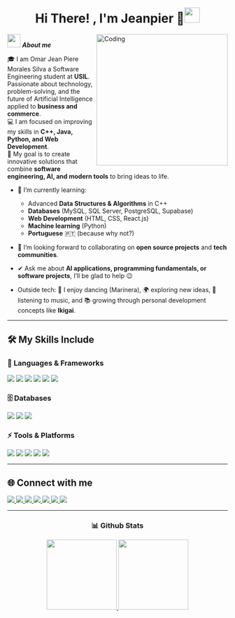 <h1 align="center"><b>Hi There! , I'm Jeanpier 🍂</b><img src="https://media.giphy.com/media/hvRJCLFzcasrR4ia7z/giphy.gif" width="35"></h1>

<!-- Imagen a la derecha -->
<img align="right" width=300px alt="Coding" src="https://i.pinimg.com/736x/e6/00/6d/e6006da0bc649869bf40bfb905b9883f.jpg" />

<!-- About me -->
<img src="https://media.giphy.com/media/ObNTw8Uzwy6KQ/giphy.gif" width="30px">&nbsp;***About me***

🎓 I am Omar Jean Piere Morales Silva a Software Engineering student at **USIL**. Passionate about technology, problem-solving, and the future of Artificial Intelligence applied to **business and commerce**.  
💻 I am focused on improving my skills in **C++, Java, Python, and Web Development**.  
🚀 My goal is to create innovative solutions that combine **software engineering, AI, and modern tools** to bring ideas to life.  

- 🌱 I’m currently learning:  
  - Advanced **Data Structures & Algorithms** in C++  
  - **Databases** (MySQL, SQL Server, PostgreSQL, Supabase)  
  - **Web Development** (HTML, CSS, React.js)  
  - **Machine learning** (Python)  
  - **Portuguese** 🇵🇹 (because why not?)  

- 👯 I’m looking forward to collaborating on **open source projects** and **tech communities**.  
- ✔ Ask me about **AI applications, programming fundamentals, or software projects**, I’ll be glad to help 😉  
- Outside tech: 💃 I enjoy dancing (Marinera), 🌍 exploring new ideas, 🎵 listening to music, and 📚 growing through personal development concepts like **Ikigai**.  

---

## 🛠️ My Skills Include  

### 🚀 Languages & Frameworks  
<span>  
  <img src="https://img.shields.io/badge/Java-ED8B00?style=for-the-badge&logo=openjdk&logoColor=white"/>  
  <img src="https://img.shields.io/badge/C%2B%2B-00599C?style=for-the-badge&logo=c%2B%2B&logoColor=white"/>  
  <img src="https://img.shields.io/badge/Python-3776AB?style=for-the-badge&logo=python&logoColor=white"/>  
  <img src="https://img.shields.io/badge/HTML5-E34F26?style=for-the-badge&logo=html5&logoColor=white"/>  
  <img src="https://img.shields.io/badge/CSS3-1572B6?style=for-the-badge&logo=css3&logoColor=white"/>  
  <img src="https://img.shields.io/badge/React-20232A?style=for-the-badge&logo=react&logoColor=61DAFB"/>  
</span>  

### 🗄️ Databases  
<span>  
  <img src="https://img.shields.io/badge/MySQL-4479A1?style=for-the-badge&logo=mysql&logoColor=white"/>  
  <img src="https://img.shields.io/badge/SQL%20Server-CC2927?style=for-the-badge&logo=microsoftsqlserver&logoColor=white"/>  
  <img src="https://img.shields.io/badge/PostgreSQL-316192?style=for-the-badge&logo=postgresql&logoColor=white"/> 
</span>  

### ⚡ Tools & Platforms  
<span>  
  <img src="https://img.shields.io/badge/GitHub-181717?style=for-the-badge&logo=github&logoColor=white"/>  
  <img src="https://img.shields.io/badge/VS%20Code-007ACC?style=for-the-badge&logo=visualstudiocode&logoColor=white"/>   
  <img src="https://img.shields.io/badge/Figma-F24E1E?style=for-the-badge&logo=figma&logoColor=white"/>  
  <img src="https://img.shields.io/badge/Canva-00C4CC?style=for-the-badge&logo=canva&logoColor=white"/>  
  <img src="https://img.shields.io/badge/Notion-000000?style=for-the-badge&logo=notion&logoColor=white"/>  
</span>  

---

## 🌐 Connect with me  

<span>
  <a href="mailto:omarmoralessilva@outlook.com">
    <img src="https://img.shields.io/badge/Outlook-0078D4?style=for-the-badge&logo=microsoftoutlook&logoColor=white"/>  
  </a>
  <a href="linkedin.com/in/omar-jean-piere-morales-silva-3a8438351" target="_blank">
    <img src="https://img.shields.io/badge/LinkedIn-0A66C2?style=for-the-badge&logo=linkedin&logoColor=white"/>  
  </a>
  <a href="https://github.com/JeanpierMorales" target="_blank">
    <img src="https://img.shields.io/badge/GitHub-100000?style=for-the-badge&logo=github&logoColor=white"/>  
  </a>
  <a href="https://www.instagram.com/jeanpiere__jp/" target="_blank">
    <img src="https://img.shields.io/badge/Instagram-E4405F?style=for-the-badge&logo=instagram&logoColor=white"/>  
  </a>
  <a href="https://www.facebook.com/omar.moralessilva.7509/" target="_blank">
    <img src="https://img.shields.io/badge/Facebook-1877F2?style=for-the-badge&logo=facebook&logoColor=white"/>  
  </a>
  <a href="https://x.com/Jeanpier1938" target="_blank">
    <img src="https://img.shields.io/badge/Twitter%20(X)-000000?style=for-the-badge&logo=x&logoColor=white"/>  
  </a>
  <a href="https://wa.me/51972851112" target="_blank">
    <img src="https://img.shields.io/badge/WhatsApp-25D366?style=for-the-badge&logo=whatsapp&logoColor=white"/>  
  </a>
</span>  

---

<div align="center">

### 📊 Github Stats  

<a href="https://github.com/JeanpierMorales">
  <img height="160em" src="https://github-readme-stats.vercel.app/api?username=JeanpierMorales&show_icons=true&theme=tokyonight&hide_border=true&locale=en"/>
</a>
<a href="https://github.com/JeanpierMorales">
  <img height="160em" src="https://github-readme-streak-stats.herokuapp.com/?user=JeanpierMorales&theme=material-palenight"/>
</a>

</div>

